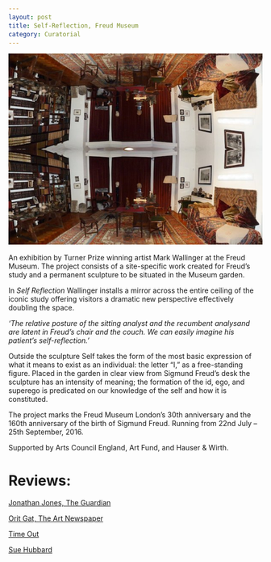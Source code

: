 ```yaml
---
layout: post
title: Self-Reflection, Freud Museum
category: Curatorial
---
```


![06-14-16](/assets/img/06-14-16.jpg)

An exhibition by Turner Prize winning artist Mark Wallinger at the Freud Museum. The project consists of a site-specific work created for Freud’s study and a permanent sculpture to be situated in the Museum garden.

In *Self Reflection* Wallinger installs a mirror across the entire ceiling of the iconic study offering visitors a dramatic new perspective effectively doubling the space.

*‘The relative posture of the sitting analyst and the recumbent analysand are latent in Freud’s chair and the couch. We can easily imagine his patient’s self-reflection.’*

Outside the sculpture Self takes the form of the most basic expression of what it means to exist as an individual: the letter “I,” as a free-standing figure. Placed in the garden in clear view from Sigmund Freud’s desk the sculpture has an intensity of meaning; the formation of the id, ego, and superego is predicated on our knowledge of the self and how it is constituted.

The project marks the Freud Museum London’s 30th anniversary and the 160th anniversary of the birth of Sigmund Freud. Running from 22nd July – 25th September, 2016.

Supported by Arts Council England, Art Fund, and Hauser & Wirth.

# Reviews:

[Jonathan Jones, The Guardian](https://www.theguardian.com/artanddesign/2016/aug/08/mark-wallinger-at-the-freud-museum-review)

[Orit Gat, The Art Newspaper](http://theartnewspaper.com/comment/reviews/exhibitions/looking-up-from-the-couch-on-mark-wallinger-s-show-at-the-freud-museum-in-london/)

[Time Out](http://www.timeout.com/london/art/mark-wallinger-self-reflection)

[Sue Hubbard](http://www.3quarksdaily.com/3quarksdaily/2016/08/mark-wallinger-self-reflection-freud-museum-london.html)

